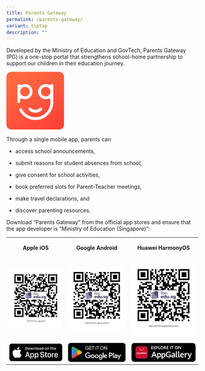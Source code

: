 ```yaml
---
title: Parents Gateway
permalink: /parents-gateway/
variant: tiptap
description: ""
---
```

<p>Developed by the Ministry of Education and GovTech, Parents Gateway (PG)
is a one-stop portal that strengthens school-home partnership to support
our children in their education journey.</p>
<div class="isomer-image-wrapper">
<img style="width: 30%;" height="auto" width="100%" alt="" src="/images/2025 uploads/PG.png">
</div>
<p>Through a single mobile app, parents can</p>
<ul data-tight="true" class="tight">
<li>
<p>access school announcements,</p>
</li>
<li>
<p>submit reasons for student absences from school,</p>
</li>
<li>
<p>give consent for school activities,</p>
</li>
<li>
<p>book preferred slots for Parent-Teacher meetings,</p>
</li>
<li>
<p>make travel declarations, and</p>
</li>
<li>
<p>discover parenting resources.</p>
</li>
</ul>
<p>Download “Parents Gateway” from the official app stores and ensure that
the app developer is “Ministry of Education (Singapore)”:</p>
<table style="minWidth: 75px">
<colgroup>
<col>
<col>
<col>
</colgroup>
<tbody>
<tr>
<th rowspan="1" colspan="1">
<p>Apple iOS</p>
</th>
<th rowspan="1" colspan="1">
<p>Google Android</p>
</th>
<th rowspan="1" colspan="1">
<p>Huawei HarmonyOS</p>
</th>
</tr>
<tr>
<td rowspan="1" colspan="1">
<p></p>
<div class="isomer-image-wrapper">
<img style="width: 100%" height="auto" width="100%" alt="" src="/images/2025 uploads/ios.png">
</div>
</td>
<td rowspan="1" colspan="1">
<p></p>
<div class="isomer-image-wrapper">
<img style="width: 100%" height="auto" width="100%" alt="" src="/images/2025 uploads/pg_android.png">
</div>
</td>
<td rowspan="1" colspan="1">
<p></p>
<div class="isomer-image-wrapper">
<img style="width: 100%" height="auto" width="100%" alt="" src="/images/2025 uploads/harmonyos.png">
</div>
</td>
</tr>
<tr>
<td rowspan="1" colspan="1">
<p></p>
<div class="isomer-image-wrapper">
<img style="width: 100%" height="auto" width="100%" alt="" src="/images/2025 uploads/iOS_appstore.png">
</div>
</td>
<td rowspan="1" colspan="1">
<p></p>
<div class="isomer-image-wrapper">
<img style="width: 100%" height="auto" width="100%" alt="" src="/images/2025 uploads/google_playstore.png">
</div>
</td>
<td rowspan="1" colspan="1">
<p></p>
<div class="isomer-image-wrapper">
<img style="width: 100%" height="auto" width="100%" alt="" src="/images/2025 uploads/appgallery.png">
</div>
</td>
</tr>
</tbody>
</table>
<p></p>